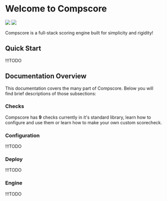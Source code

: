 # Welcome to Compscore

![](https://github.com/compscore/compscore/actions/workflows/go.yaml/badge.svg)
![](https://github.com/compscore/compscore/actions/workflows/ts.yaml/badge.svg)

Compscore is a full-stack scoring engine built for simplicity and rigidity!

## Quick Start

!!!TODO

## Documentation Overview

This documentation covers the many part of Compscore. Below you will find brief descriptions of those subsections:

### Checks

Compscore has **9** checks currently in it's standard library, learn how to configure and use them or learn how to make your own custom scorecheck.

### Configuration

!!!TODO

### Deploy

!!!TODO

### Engine

!!!TODO
